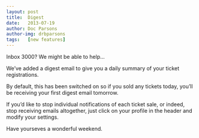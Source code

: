 ```yaml
---
layout: post
title:  Digest
date:   2013-07-19
author: Doc Parsons
author-img: drbparsons
tags:   [new features]
---
```


Inbox 3000? We might be able to help&hellip;

<!--more-->

We’ve added a digest email to give you a daily summary of your ticket registrations.

By default, this has been switched on so if you sold any tickets today, you’ll be receiving your first digest email tomorrow.

If you’d like to stop individual notifications of each ticket sale, or indeed, stop receiving emails altogether, just click on your profile in the header and modify your settings.

Have yourseves a wonderful weekend.